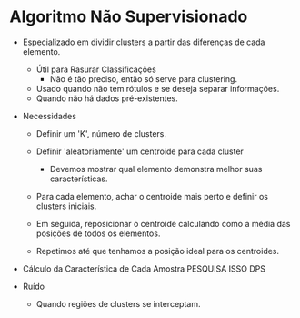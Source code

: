 # Algoritmo Não Supervisionado

* Especializado em dividir clusters a partir das diferenças de cada elemento.
	* Útil para Rasurar Classificações
		* Não é tão preciso, então só serve para clustering.
	* Usado quando não tem rótulos e se deseja separar informações.
	* Quando não há dados pré-existentes.


* Necessidades
	* Definir um 'K', número de clusters.
	* Definir 'aleatoriamente' um centroide para cada cluster
		* Devemos mostrar qual elemento demonstra melhor suas características.

	* Para cada elemento, achar o centroide mais perto e definir os clusters iniciais.
	* Em seguida, reposicionar o centroide calculando como a média das posições de todos os elementos.
	* Repetimos até que tenhamos a posição ideal para os centroides.

* Cálculo da Característica de Cada Amostra
	PESQUISA ISSO DPS

* Ruído
	* Quando regiões de clusters se interceptam.















